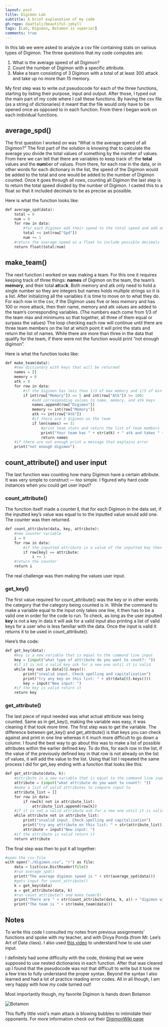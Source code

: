 ```yaml
---
layout: post
title: Digimon Lab
subtitle: A brief explanation of my code
gh-repo: daattali/beautiful-jekyll
tags: [Lab, Digimon, Botamon is superior]
comments: true
---
```


In this lab we were asked to analyze a csv file containing stats on various types of Digimon. The three questions that my code computes are:

1. What is the average speed of all Digimon?
2. Count the number of Digimon with a specific attribute. 
3. Make a team consisting of 3 Digimon with a total of at least 300 attack and take up no more than 15 memory.

My first step was to write out pseudocode for each of the three functions, starting by listing their purpose, input and output. After those, I typed out the main part of my code where I call these functions. By having the csv file (as a string of dictionaries) it meant that the file would only have to be opened once as opposed to in each function. From there I began work on each individual functions.

## average_spd()

The first question I worked on was “What is the average speed of all Digimon?” The first part of the solution is knowing that to calculate the average you divide the total values of something by the number of values. From here we can tell that there are variables to keep track of: the **total** values and the **num**ber of values. From there, for each row in the data, or in other words for each dictionary in the list, the speed of the Digimon would be added to the total and one would be added to the number of Digimon counted. Once it goes through all rows, counting all Digimon the last step is to return the total speed divided by the number of Digimon. I casted this to a float so that it included decimals to be as precise as possible. 

Here is what the function looks like:

~~~python
def average_spd(data): 
    total = 0 
    num = 0 
    for row in data: 
        #for each Digimon add their speed to the total speed and add one to the Digimon count
        total += int(row["Spd"])
        num += 1 
    #return the average speed as a float to include possible decimals 
    return float(total/num)
~~~

## make_team()

The next function I worked on was making a team.  For this one it requires keeping track of three things: **names** of Digimon on the team, the team’s **memory**, and their total **at**tac**k**. Both memory and atk only need to hold a single number so they are integers but names holds multiple strings so it is a list.  After initializing all the variables it is time to move on to what they do. For each row in the csv, if the Digimon uses five or less memory and has 100 or more attack, then their name, memory and atk values are added to the team’s corresponding variables. (The numbers each come from 1/3 of the team max and minimums so that together, all three of them equal or surpass the values) The loop checking each row will continue until there are three team members on the list at which point it will print the stats and return the list of names. While there are more than three in the data that qualify for the team, if there were not the function would print “not enough digimon”.

Here is what the function looks like:

~~~python
def make_team(data):
    #new dictionary with keys that will be returned 
    names = []
    memory = 0
    atk = 0 
    for row in data:
        #if the digimon has less than 1/3 of max memory and 1/3 of min atk
        if int(row["Memory"]) <= 5 and int(row["Atk"]) >= 100: 
            #add corresponding values to name, memory, and atk keys 
            names.append(row["Digimon"])  
            memory += int(row["Memory"]) 
            atk += int(row["Atk"]) 
            #if there are 3 digimon on the team
            if len(names) == 3:
                #print team stats and return the list of team members 
                print("Your team has " + str(atk) + " atk and takes " + str(memory) + " memory") 
                return names
    #if there are not enough print a message that explains error 
    print("not enough digimon")
~~~

## count_attribute() and user input 

The last function was counting how many Digimon have a certain attribute. It was very simple to construct — _too_ simple. I figured why hard code instances when you could get user input? 

### count_attribute()
The function itself made a counter **I**, that for each Digimon in the data set, if the inputted key’s value was equal to to the inputted value would add one. The counter was then returned.

~~~python
def count_attribute(data, key, attribute):
    #new counter variable 
    i = 0 
    for row in data: 
        #if the inputted attribute is a value of the inputted key then add one to the counter 
        if row[key] == attribute: 
            i += 1 
    #return the counter 
    return i 
~~~

The real challenge was then making the values user input. 

### get_key()
The first value required for count_attribute() was the key or in other words the category that the category being counted is in. While the command to make a variable equal to the input only takes one line, it then has to be a valid one in order for the code to run. To check, as long as the user inputted **key** is not a key in data it will ask for a valid input also printing a list of valid keys for a user who is less familiar with the data. Once the input is valid it returns it to be used in count_attribute(). 

Here’s the code:

~~~python
def get_key(data):
    #key is a new variable that is equal to the command line input
    key = (input("what type of attribute do you want to count?: "))
    #if it is not a valid key ask for a new one until it is valid
    while key not in data[0].keys():
        print("invalid input. Check spelling and capitalization")
        print("try any key on this list: " + str(data[0].keys()))
        key = input("New input: ")
    #if the key is valid return it
    return key
~~~

### get_attribute()
The last piece of input needed was what actual attribute was being counted. Same as in get_key(), making the variable was easy, it was cleaning it that took more time. The first step was to get the variable. The difference between get_key() and get_attribute() is that keys you can check against and print in one line whereas it it much more difficult to go down a column. I found the best way to go about this was to make a list of possible attributes within the earlier defined key. To do this, for each row in the list, if the value of the previously defined key in that row is not already on the list of values, it will add the value to the list. Using that list I repeated the same process I did for get_key ending with a function that looks like this:

~~~python
def get_attribute(data, k):
    #attribute is a new variable that is equal to the command line input
    attribute = (input("what attribute do you want to count?: "))
    #make a list of valid attributes to compare input to
    attribute_list = []
    for row in data:
        if row[k] not in attribute_list:
            attribute_list.append(row[k])
    #if it is not a valid attribute ask for a new one until it is valid
    while attribute not in attribute_list:
        print("invalid input. Check spelling and capitalization")
        print("try any attribute on this list: " + str(attribute_list)) 
        attribute = input("New input: ")
    #if the attribute is valid return it
    return attribute
~~~

The final step was then to put it all together:
~~~python
#open the csv file 
with open("./digimon.csv", "r") as file:
    data = list(csv.DictReader(file))
    #run average_spd()
    print("The average digimon speed is " + str(average_spd(data)))
    #gets input for count_attribute()
    k = get_key(data)
    a = get_attribute(data, k)
    #run count_attribute() and make_team(0)
    print("There are " + str(count_attribute(data, k, a)) + "digimon with " + k + " = " + a)
    print("The team is " + str(make_team(data)))
~~~

## Notes 
To write this code I consulted my notes from previous assignments’ functions and spoke with my teacher, and with Divya Ponda (from Mr. Lee’s Art of Data class). I also used [this video](https://youtu.be/4OX49nLNPEE) to understand how to use user input.

I definitely had some difficulty with the code, thinking that we were supposed to use nested dictionaries in each function. After that was cleared up I found that the pseudocode was not that difficult to write but it took me a few tries to fully understand the proper syntax. Beyond the syntax I also learned and had a lot of practice reading error codes. 
All in all though, I am very happy with how my code turned out!

Most importantly though, my favorite Digimon is hands down Botamon

![Botamon](https://user-images.githubusercontent.com/91275863/139144365-0829cfe5-70d2-4526-b3be-eb3e4a20cf8f.png)

This fluffy little void's main attack is blowing bubbles to intimidate their opponents. For more information check out their [DigimonWiki page](https://digimon.fandom.com/wiki/Botamon)
